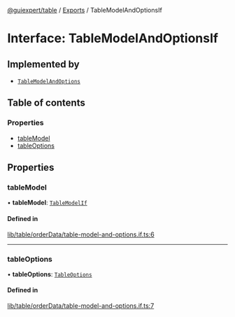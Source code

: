 [@guiexpert/table](../README.md) / [Exports](../modules.md) / TableModelAndOptionsIf

# Interface: TableModelAndOptionsIf

## Implemented by

- [`TableModelAndOptions`](../classes/TableModelAndOptions.md)

## Table of contents

### Properties

- [tableModel](TableModelAndOptionsIf.md#tablemodel)
- [tableOptions](TableModelAndOptionsIf.md#tableoptions)

## Properties

### tableModel

• **tableModel**: [`TableModelIf`](TableModelIf.md)

#### Defined in

[lib/table/orderData/table-model-and-options.if.ts:6](https://github.com/guiexperttable/ge-table/blob/65d38fc/libs/table/src/lib/table/orderData/table-model-and-options.if.ts#L6)

___

### tableOptions

• **tableOptions**: [`TableOptions`](../classes/TableOptions.md)

#### Defined in

[lib/table/orderData/table-model-and-options.if.ts:7](https://github.com/guiexperttable/ge-table/blob/65d38fc/libs/table/src/lib/table/orderData/table-model-and-options.if.ts#L7)
